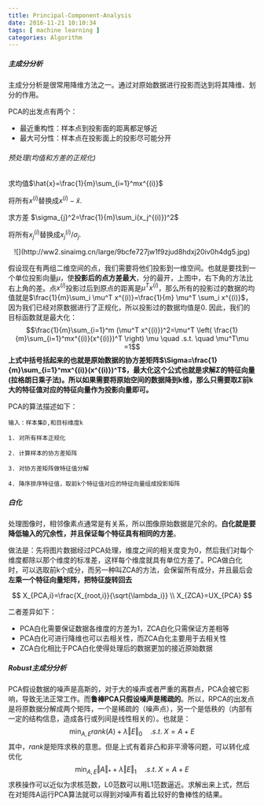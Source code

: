 ```yaml
---
title: Principal-Component-Analysis
date: 2016-11-21 10:10:34
tags: [ machine learning ]
categories: Algorithm
---
```




##### 主成分分析

主成分分析是很常用降维方法之一。通过对原始数据进行投影而达到将其降维、划分的作用。

PCA的出发点有两个：
- 最近重构性：样本点到投影面的距离都足够近
- 最大可分性：样本点在投影面上的投影尽可能分开



###### 预处理(均值和方差的正规化)



求均值$\hat{x}=\frac{1}{m}\sum_{i=1}^mx^{(i)}$

将所有$x^{(i)}$替换成$x^{(i)}-\hat{x}$.

求方差 $\sigma_{j}^2=\frac{1}{m}\sum_i(x_j^{(i)})^2$

将所有$x_j^{(i)}$替换成$x_j^{(i)}/\sigma_j$.



<center>![](http://ww2.sinaimg.cn/large/9bcfe727jw1f9zjud8hdxj20iv0h4dg5.jpg)</center>

假设现在有两组二维空间的点，我们需要将他们投影到一维空间。也就是要找到一个单位投影向量$\mu$，使<b>投影后的点方差最大</b>，分的最开，上图中，右下角的方法比右上角的差。点$x^{(i)}$投影过后到原点的距离是$\mu^T x^{(i)}$，那么所有的投影过的数据的均值就是$\frac{1}{m}\sum_i \mu^T x^{(i)}=\frac{1}{m} \mu^T \sum_i x^{(i)}$，因为我们已经对原数据进行了正规化，所以投影过的数据均值是$0$. 因此，我们的目标函数就是最大化：$$\frac{1}{m}\sum_{i=1}^m (\mu^T x^{(i)})^2=\mu^T \left( \frac{1}{m}\sum_{i=1}^mx^{(i)}(x^{(i)})^T \right) \mu \quad .s.t. \quad \mu^T\mu =1$$ <b>上式中括号括起来的也就是原始数据的协方差矩阵$\Sigma=\frac{1}{m}\sum_{i=1}^mx^{(i)}(x^{(i)})^T$，最大化这个公式也就是求解$\Sigma$的特征向量(拉格朗日乘子法)。所以如果需要将原始空间的数据降到k维，那么只需要取$\Sigma$前k大的特征值对应的特征向量作为投影向量即可。</b>



PCA的算法描述如下：



    输入：样本集D,和目标维度k

    1. 对所有样本正规化

    2. 计算样本的协方差矩阵

    3. 对协方差矩阵做特征值分解

    4. 降序排序特征值，取前k个特征值对应的特征向量组成投影矩阵


##### 白化
处理图像时，相邻像素点通常是有关系，所以图像原始数据是冗余的。**白化就是要降低输入的冗余性，并且保证每个特征具有相同的方差**。

做法是：先将图片数据经过PCA处理，维度之间的相关度变为0，然后我们对每个维度都除以那个维度的标准差，这样每个维度就具有单位方差了。PCA做白化时，可以选取前k个成分，而另一种叫ZCA的方法，会保留所有成分，并且最后会**左乘一个特征向量矩阵，把特征旋转回去**

$$
X_{PCA,i}=\frac{X_{root,i}}{\sqrt{\lambda_i}} \\
X_{ZCA}=UX_{PCA}
$$

二者差异如下：
- PCA白化需要保证数据各维度的方差为1，ZCA白化只需保证方差相等
- PCA白化可进行降维也可以去相关性，而ZCA白化主要用于去相关性
- ZCA白化相比于PCA白化使得处理后的数据更加的接近原始数据


##### Robust主成分分析

PCA假设数据的噪声是高斯的，对于大的噪声或者严重的离群点，PCA会被它影响，导致无法正常工作。而<b>鲁棒PCA只假设噪声是稀疏的</b>。所以，RPCA的出发点是将原数据分解成两个矩阵，一个是稀疏的（噪声点），另一个是低秩的（内部有一定的结构信息，造成各行或列间是线性相关的）。也就是：$$\min_{A,E}rank(A)+\lambda \Vert E \Vert_0 \quad .s.t. \; X=A+E$$ 其中，$rank$是矩阵求秩的意思。但是上式有着非凸和非平滑等问题，可以转化成优化$$ \min_{A,E}\Vert A \Vert_{*}+\lambda \Vert E \Vert_1 \quad .s.t. \; X=A+E $$求秩操作可以近似为求核范数，L0范数可以用L1范数逼近。求解出来上式，然后在对矩阵A运行PCA算法就可以得到对噪声有着比较好的鲁棒性的结果。



